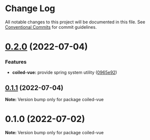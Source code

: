 # Change Log

All notable changes to this project will be documented in this file.
See [Conventional Commits](https://conventionalcommits.org) for commit guidelines.

# [0.2.0](https://github.com/tkofh/coiled/compare/coiled-vue@0.1.1...coiled-vue@0.2.0) (2022-07-04)

### Features

- **coiled-vue:** provide spring system utility ([0965e92](https://github.com/tkofh/coiled/commit/0965e924ec655ef1679f9e99cbca0390c4bccd61))

## [0.1.1](https://github.com/tkofh/coiled/compare/coiled-vue@0.1.0...coiled-vue@0.1.1) (2022-07-04)

**Note:** Version bump only for package coiled-vue

# 0.1.0 (2022-07-02)

**Note:** Version bump only for package coiled-vue
